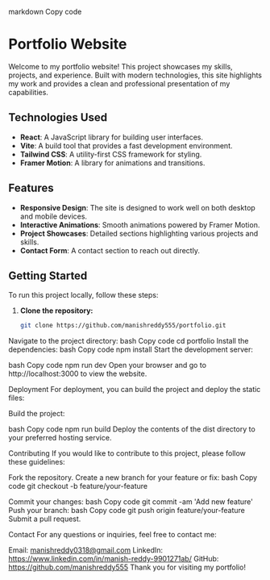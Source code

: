 markdown
Copy code
# Portfolio Website

Welcome to my portfolio website! This project showcases my skills, projects, and experience. Built with modern technologies, this site highlights my work and provides a clean and professional presentation of my capabilities.

## Technologies Used

- **React**: A JavaScript library for building user interfaces.
- **Vite**: A build tool that provides a fast development environment.
- **Tailwind CSS**: A utility-first CSS framework for styling.
- **Framer Motion**: A library for animations and transitions.

## Features

- **Responsive Design**: The site is designed to work well on both desktop and mobile devices.
- **Interactive Animations**: Smooth animations powered by Framer Motion.
- **Project Showcases**: Detailed sections highlighting various projects and skills.
- **Contact Form**: A contact section to reach out directly.

## Getting Started

To run this project locally, follow these steps:

1. **Clone the repository:**
   ```bash
   git clone https://github.com/manishreddy555/portfolio.git


Navigate to the project directory:
bash
Copy code
cd portfolio
Install the dependencies:
bash
Copy code
npm install
Start the development server:

bash
Copy code
npm run dev
Open your browser and go to http://localhost:3000 to view the website.

Deployment
For deployment, you can build the project and deploy the static files:

Build the project:

bash
Copy code
npm run build
Deploy the contents of the dist directory to your preferred hosting service.

Contributing
If you would like to contribute to this project, please follow these guidelines:

Fork the repository.
Create a new branch for your feature or fix:
bash
Copy code
git checkout -b feature/your-feature

Commit your changes:
bash
Copy code
git commit -am 'Add new feature'
Push your branch:
bash
Copy code
git push origin feature/your-feature
Submit a pull request.



Contact
For any questions or inquiries, feel free to contact me:

Email: manishreddy0318@gmail.com
LinkedIn: https://www.linkedin.com/in/manish-reddy-9901271ab/
GitHub: https://github.com/manishreddy555
Thank you for visiting my portfolio!
